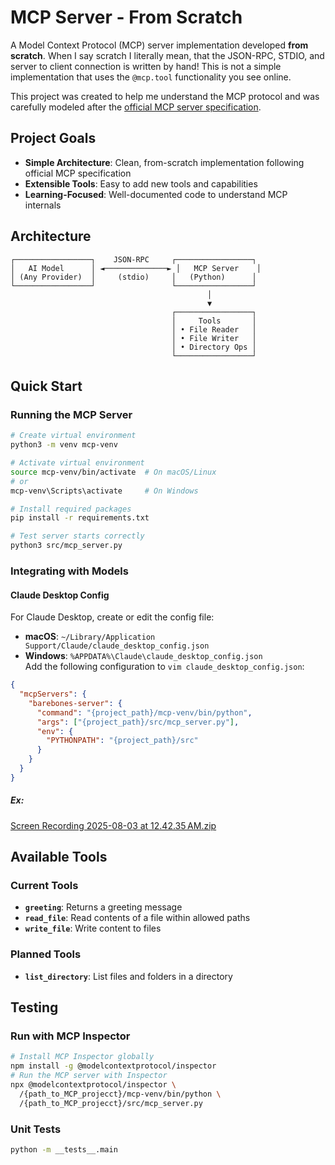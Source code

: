 # MCP Server - From Scratch

A Model Context Protocol (MCP) server implementation developed **from scratch**. When I say scratch I literally mean, that the JSON-RPC, STDIO, and server to client connection is written by hand! This is not a simple implementation that uses the ``` @mcp.tool ``` functionality you see online. 

This project was created to help me understand the MCP protocol and was carefully modeled after the [official MCP server specification](https://modelcontextprotocol.io/specification/2025-06-18).

## Project Goals

- **Simple Architecture**: Clean, from-scratch implementation following official MCP specification
- **Extensible Tools**: Easy to add new tools and capabilities
- **Learning-Focused**: Well-documented code to understand MCP internals

## Architecture

```
┌─────────────────┐    JSON-RPC     ┌─────────────────┐
│   AI Model      │ ◄──────────────► │   MCP Server    │
│ (Any Provider)  │     (stdio)     │   (Python)      │
└─────────────────┘                 └─────────────────┘
                                            │
                                            ▼
                                    ┌─────────────────┐
                                    │     Tools       │
                                    │ • File Reader   │
                                    │ • File Writer   │
                                    │ • Directory Ops │
                                    └─────────────────┘
```

## Quick Start

### Running the MCP Server

```bash
# Create virtual environment
python3 -m venv mcp-venv

# Activate virtual environment
source mcp-venv/bin/activate  # On macOS/Linux
# or
mcp-venv\Scripts\activate     # On Windows
```

```bash
# Install required packages
pip install -r requirements.txt
```

```bash
# Test server starts correctly
python3 src/mcp_server.py
```

### Integrating with Models

#### Claude Desktop Config

For Claude Desktop, create or edit the config file:
- **macOS**: `~/Library/Application Support/Claude/claude_desktop_config.json`
- **Windows**: `%APPDATA%\Claude\claude_desktop_config.json`    
Add the following configuration to ` vim claude_desktop_config.json `: 

```json
{
  "mcpServers": {
    "barebones-server": {
      "command": "{project_path}/mcp-venv/bin/python",
      "args": ["{project_path}/src/mcp_server.py"],
      "env": {
        "PYTHONPATH": "{project_path}/src"
      }
    }
  }
}
```

##### Ex:

[Screen Recording 2025-08-03 at 12.42.35 AM.zip](https://github.com/user-attachments/files/21564626/Screen.Recording.2025-08-03.at.12.42.35.AM.zip)


## Available Tools

### Current Tools
- **`greeting`**: Returns a greeting message
- **`read_file`**: Read contents of a file within allowed paths
- **`write_file`**: Write content to files


### Planned Tools
- **`list_directory`**: List files and folders in a directory

## Testing

### Run with MCP Inspector
```bash
# Install MCP Inspector globally
npm install -g @modelcontextprotocol/inspector
# Run the MCP server with Inspector
npx @modelcontextprotocol/inspector \
  /{path_to_MCP_projecct}/mcp-venv/bin/python \
  /{path_to_MCP_projecct}/src/mcp_server.py
```

### Unit Tests
```bash
python -m __tests__.main
```
